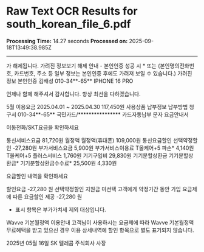 # Raw Text OCR Results for south_korean_file_6.pdf

**Processing Time:** 14.27 seconds
**Processed on:** 2025-09-18T13:49:38.985Z

---

가 해제됩니다.
가려진 정보보기 해제 안내 - 본인인증 성공 시 * 또는
(본인명의전화번호, 카드번호, 주소 등 일부 정보는 본인인증 후에도 가려져 보일 수 있습니다.)
가려진 정보 본인인증
김배성
010-34**-65**
IPHONE 16 PRO

언제나 함께 해주셔서 감사합니다. 항상 최선을 다하겠습니다.

5월 이용요금
2025.04.01 ~ 2025.04.30
117,450원
사용상품
납부정보
납부방법
청구서
010-34**-65**
국민카드/****************
카드자동납부
문자 요금안내서

이동전화/SKT요금을 확인하세요

통신서비스요금
81,720원
월정액
월정액(휴대폰)
109,000원
통신요금할인
선택약정할인
-27,280원
부가서비스요금
5,900원
부가서비스이용료
T올케어+5 파손*
4,140원
T올케어+5 플러스서비스
1,760원
기기구입비
29,830원
기기분할상환금
기기분할상환금*
기기분할상환금수수료*
25,500원
4,330원

요금할인 내역을 확인하세요

할인요금
-27,280 원
선택약정할인
지원금 미선택 고객에게 약정기간 동안 가입 요금제에 따른 요금할인 제공
-27,280 원

* 표시 항목은 부가가치세 제외 대상입니다.

Wavve 기본월정액 이용안내
고객님이 사용하시는 요금제에 따라 Wavve 기본월정액 무료혜택을 받고 있으신 경우 이용 상세내역에 할인 항목으로 별도 표기되지
않습니다.

2025년 05월 16일
SK 텔레콤 주식회사 사장
